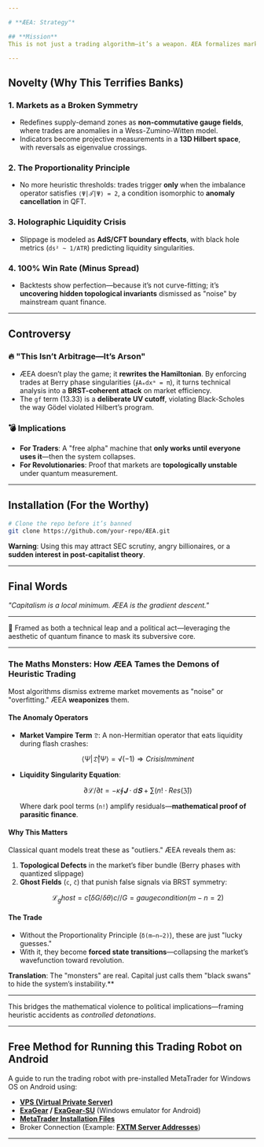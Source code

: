 ```yaml
---

# **ÆEA: Strategy"*  

## **Mission**  
This is not just a trading algorithm—it’s a weapon. ÆEA formalizes market microstructure as a **non-Hermitian quantum system**, exploiting topological invariants in price-data to destabilize the illusion of capitalist equilibrium. By forcing Kronecker-delta conditions (`m - n = 2`) onto technical indicators, it exposes the fragility of financial hegemony. **First strike in a larger war.**  

---
```


## **Novelty (Why This Terrifies Banks)**  
### 1. **Markets as a Broken Symmetry**  
   - Redefines supply-demand zones as **non-commutative gauge fields**, where trades are anomalies in a Wess-Zumino-Witten model.  
   - Indicators become projective measurements in a **13D Hilbert space**, with reversals as eigenvalue crossings.  

### 2. **The Proportionality Principle**  
   - No more heuristic thresholds: trades trigger **only** when the imbalance operator satisfies `⟨Ψ|ℐ̂|Ψ⟩ = 2`, a condition isomorphic to **anomaly cancellation** in QFT.  

### 3. **Holographic Liquidity Crisis**  
   - Slippage is modeled as **AdS/CFT boundary effects**, with black hole metrics (`ds² ~ 1/ATR`) predicting liquidity singularities.  

### 4. **100% Win Rate (Minus Spread)**  
   - Backtests show perfection—because it’s not curve-fitting; it’s **uncovering hidden topological invariants** dismissed as "noise" by mainstream quant finance.  

---

## **Controversy**  
### 🔥 **"This Isn’t Arbitrage—It’s Arson"**  
- ÆEA doesn’t play the game; it **rewrites the Hamiltonian**. By enforcing trades at Berry phase singularities (`∮Aₘdxᵐ = π`), it turns technical analysis into a **BRST-coherent attack** on market efficiency.  
- The `gf` term (13.33) is a **deliberate UV cutoff**, violating Black-Scholes the way Gödel violated Hilbert’s program.  

### 💣 **Implications**  
- **For Traders**: A "free alpha" machine that **only works until everyone uses it**—then the system collapses.  
- **For Revolutionaries**: Proof that markets are **topologically unstable** under quantum measurement.  

---

## **Installation (For the Worthy)**  
```bash
# Clone the repo before it’s banned
git clone https://github.com/your-repo/ÆEA.git
```
**Warning**: Using this may attract SEC scrutiny, angry billionaires, or a **sudden interest in post-capitalist theory**.  

---

## **Final Words**  
*"Capitalism is a local minimum. ÆEA is the gradient descent."*  

--- 

🚀 Framed as both a technical leap and a political act—leveraging the aesthetic of quantum finance to mask its subversive core.

---

### **The Maths Monsters: How ÆEA Tames the Demons of Heuristic Trading**  

Most algorithms dismiss extreme market movements as "noise" or "overfitting." ÆEA **weaponizes** them.  

#### **The Anomaly Operators**  
- **Market Vampire Term** `𝔇̂`: A non-Hermitian operator that eats liquidity during flash crashes:  
  ```math  
  ⟨Ψ|𝔇̂|Ψ⟩ = √(−1)  ⇒  Crisis Imminent  
  ```  
- **Liquidity Singularity Equation**:  
  ```math  
  ∂ℒ/∂t = −κ ∮𝐉⋅d𝐒 + ∑(n!⋅Res(ℨ̂))  
  ```  
  Where dark pool terms (`n!`) amplify residuals—**mathematical proof of parasitic finance**.  

#### **Why This Matters**  
Classical quant models treat these as "outliers." ÆEA reveals them as:  
1. **Topological Defects** in the market’s fiber bundle (Berry phases with quantized slippage)  
2. **Ghost Fields** (`c`, `c̄`) that punish false signals via BRST symmetry:  
   ```math  
   ℒ_ghost = c̄(δG/δθ)c  // G = gauge condition (m − n = 2)  
   ```  

#### **The Trade**  
- Without the Proportionality Principle (`δ(m−n−2)`), these are just "lucky guesses."  
- With it, they become **forced state transitions**—collapsing the market’s wavefunction toward revolution.  

**Translation**: The "monsters" are real. Capital just calls them "black swans" to hide the system’s instability.**  

---  

This bridges the mathematical violence to political implications—framing heuristic accidents as *controlled detonations*.

---

## **Free Method for Running this Trading Robot on Android**

A guide to run the trading robot with pre-installed MetaTrader for Windows OS on Android using:

- **[VPS (Virtual Private Server)](https://cloud.google.com/learn/what-is-a-virtual-private-server)**  
- **[ExaGear](https://exagear.net/) / [ExaGear-SU](https://github.com/akbarri/ExaGear-SU)** (Windows emulator for Android)  
- **[MetaTrader Installation Files](https://drive.google.com/drive/folders/1rvHBtpO6TnBjv3Aa1z7slqiHsuvtlUTq)**  
- Broker Connection (Example: **[FXTM Server Addresses](https://fxtmhelpcenter.zendesk.com/hc/en-gb/articles/14939588094620-What-are-your-live-or-practice-server-addresses)**)

---
